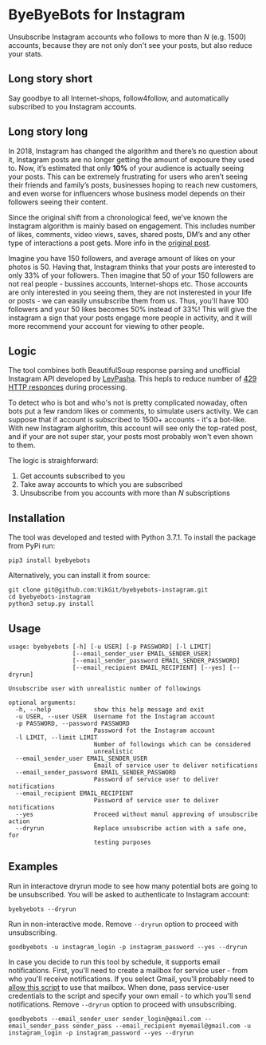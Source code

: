 # ByeByeBots for Instagram
Unsubscribe Instagram accounts who follows to more than _N_ (e.g. 1500) accounts, because they are not only don't see your posts, but also reduce your stats.

## Long story short
Say goodbye to all Internet-shops, follow4follow, and automatically subscribed to you Instagram accounts.

## Long story long
In 2018, Instagram has changed the algorithm and there’s no question about it, Instagram posts are no longer getting the amount of exposure they used to. Now, it’s estimated that only **10%** of your audience is actually seeing your posts.
This can be extremely frustrating for users who aren’t seeing their friends and family’s posts, businesses hoping to reach new customers, and even worse for influencers whose business model depends on their followers seeing their content.

Since the original shift from a chronological feed, we’ve known the Instagram algorithm is mainly based on engagement. This includes number of likes, comments, video views, saves, shared posts, DM’s and any other type of interactions a post gets. More info in the [original post](https://later.com/blog/how-instagram-algorithm-works/).

Imagine you have 150 followers, and average amount of likes on your photos is 50. Having that, Instagram thinks that your posts are interested to only 33% of your followers. Then imagine that 50 of your 150 followers are not real people - bussines accounts, Internet-shops etc. Those accounts are only interested in you seeing them, they are not insterested in your life or posts - we can easily unsubscribe them from us. Thus, you'll have 100 followers and your 50 likes becomes 50% instead of 33%! This will give the instagram a sign that your posts engage more people in activity, and it will more recommend your account for viewing to other people.

## Logic
The tool combines both BeautifulSoup response parsing and unofficial Instagram API developed by [LevPasha](https://github.com/LevPasha/Instagram-API-python). This hepls to reduce number of [429 HTTP responces](https://stackoverflow.com/questions/49606300/instagram-api-request-limit-max-200-only-2018-april) during processing.

To detect who is bot and who's not is pretty complicated nowaday, often bots put a few random likes or comments, to simulate users activity. We can suppose that if account is subscribed to 1500+ accounts - it's a bot-like. With new Instagram alghoritm, this account will see only the top-rated post, and if your are not super star, your posts most probably won't even shown to them. 

The logic is straighforward:
1. Get accounts subscribed to you
2. Take away accounts to which you are subscribed
3. Unsubscribe from you accounts with more than _N_ subscriptions

## Installation
The tool was developed and tested with Python 3.7.1. To install the package from PyPi run:
```
pip3 install byebyebots
```

Alternatively, you can install it from source:
```
git clone git@github.com:VikGit/byebyebots-instagram.git
cd byebyebots-instagram
python3 setup.py install
```

## Usage
```
usage: byebyebots [-h] [-u USER] [-p PASSWORD] [-l LIMIT]
                  [--email_sender_user EMAIL_SENDER_USER]
                  [--email_sender_password EMAIL_SENDER_PASSWORD]
                  [--email_recipient EMAIL_RECIPIENT] [--yes] [--dryrun]

Unsubscribe user with unrealistic number of followings

optional arguments:
  -h, --help            show this help message and exit
  -u USER, --user USER  Username fot the Instagram account
  -p PASSWORD, --password PASSWORD
                        Password fot the Instagram account
  -l LIMIT, --limit LIMIT
                        Number of followings which can be considered
                        unrealistic
  --email_sender_user EMAIL_SENDER_USER
                        Email of service user to deliver notifications
  --email_sender_password EMAIL_SENDER_PASSWORD
                        Password of service user to deliver notifications
  --email_recipient EMAIL_RECIPIENT
                        Password of service user to deliver notifications
  --yes                 Proceed without manul approving of unsubscribe action
  --dryrun              Replace unsubscribe action with a safe one, for
                        testing purposes
```

## Examples
Run in interactove dryrun mode to see how many potential bots are going to be unsubscribed. You will be asked to authenticate to Instagram account:
```
byebyebots --dryrun
```

Run in non-interactive mode. Remove `--dryrun` option to proceed with unsubscribing. 
```
goodbyebots -u instagram_login -p instagram_password --yes --dryrun
```
In case you decide to run this tool by schedule, it supports email notifications. First, you'll need to create a mailbox for service user - from who you'll receive notifications. If you select Gmail, you'll probably need to [allow this script](https://support.google.com/accounts/answer/6010255) to use that mailbox. 
When done, pass service-user credentials to the script and specify your own email - to which you'll send notifications. Remove `--dryrun` option to proceed with unsubscribing.
```
goodbyebots --email_sender_user sender_login@gmail.com --email_sender_pass sender_pass --email_recipient myemail@gmail.com -u instagram_login -p instagram_password --yes --dryrun
```
